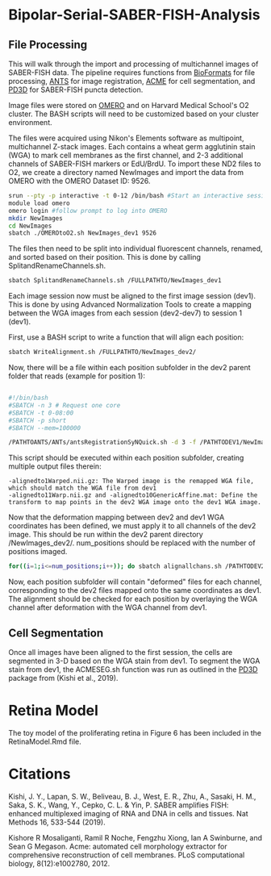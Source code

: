 # Bipolar-Serial-SABER-FISH-Analysis

## File Processing
This will walk through the import and processing of multichannel images of SABER-FISH data. The pipeline requires functions from [BioFormats](https://www.openmicroscopy.org/bio-formats/) for file processing, [ANTS](https://github.com/ANTsX/ANTs) for image registration, [ACME](https://github.com/krm15/ACME) for cell segmentation, and [PD3D](https://github.com/ewest11/PD3D) for SABER-FISH puncta detection.

Image files were stored on [OMERO](https://www.openmicroscopy.org/omero/) and on Harvard Medical School's O2 cluster. The BASH scripts will need to be customized based on your cluster environment. 

The files were acquired using Nikon's Elements software as multipoint, multichannel Z-stack images. Each contains a wheat germ agglutinin stain (WGA) to mark cell membranes as the first channel, and 2-3 additional channels of SABER-FISH markers or EdU/BrdU. To import these ND2 files to O2, we create a directory named NewImages and import the data from OMERO with the OMERO Dataset ID: 9526.

```bash
srun --pty -p interactive -t 0-12 /bin/bash #Start an interactive session
module load omero
omero login #follow prompt to log into OMERO
mkdir NewImages
cd NewImages
sbatch ./OMEROtoO2.sh NewImages_dev1 9526
```

The files then need to be split into individual fluorescent channels, renamed, and sorted based on their position. This is done by calling SplitandRenameChannels.sh.

```bash
sbatch SplitandRenameChannels.sh /FULLPATHTO/NewImages_dev1
```

Each image session now must be aligned to the first image session (dev1). This is done by using Advanced Normalization Tools to create a mapping between the WGA images from each session (dev2-dev7) to session 1 (dev1). 

First, use a BASH script to write a function that will align each position:

```bash
sbatch WriteAlignment.sh /FULLPATHTO/NewImages_dev2/
```

Now, there will be a file within each position subfolder in the dev2 parent folder that reads (example for position 1):
```bash

#!/bin/bash
#SBATCH -n 3 # Request one core
#SBATCH -t 0-08:00
#SBATCH -p short
#SBATCH --mem=100000

/PATHTOANTS/ANTs/antsRegistrationSyNQuick.sh -d 3 -f /PATHTODEV1/NewImages_dev1/NewImages_dev1_1/image_1_C0.tiff -m /PATHTODEV2/NewImages_dev2/NewImages_dev2_1/image_dev2_1_C0.tiff -o /PATHTODEV2/NewImages_dev2/NewImages_dev2_1/image_dev2_1-aligned -j 1
```

This script should be executed within each position subfolder, creating multiple output files therein:
```
-alignedto1Warped.nii.gz: The Warped image is the remapped WGA file, which should match the WGA file from dev1
-alignedto11Warp.nii.gz and -alignedto10GenericAffine.mat: Define the transform to map points in the dev2 WGA image onto the dev1 WGA image. 
```

Now that the deformation mapping between dev2 and dev1 WGA coordinates has been defined, we must apply it to all channels of the dev2 image. This should be run within the dev2 parent directory /NewImages_dev2/. num_positions should be replaced with the number of positions imaged.
```bash
for((i=1;i<=num_positions;i++)); do sbatch alignallchans.sh /PATHTODEV2/NewImages_dev2_${i} /PATHTODEV1/NewImages_dev1/NewImages_dev1_${i}_C0.tiff;done
```

Now, each position subfolder will contain "deformed" files for each channel, corresponding to the dev2 files mapped onto the same coordinates as dev1. The alignment should be checked for each position by overlaying the WGA channel after deformation with the WGA channel from dev1. 

## Cell Segmentation
Once all images have been aligned to the first session, the cells are segmented in 3-D based on the WGA stain from dev1. To segment the WGA stain from dev1, the ACMESEG.sh function was run as outlined in the [PD3D](https://github.com/ewest11/PD3D) package from (Kishi et al., 2019). 


# Retina Model
The toy model of the proliferating retina in Figure 6 has been included in the RetinaModel.Rmd file.

# Citations

Kishi, J. Y., Lapan, S. W., Beliveau, B. J., West, E. R., Zhu, A., Sasaki, H. M., Saka, S. K., Wang, Y., Cepko, C. L. & Yin, P. SABER amplifies FISH: enhanced multiplexed imaging of RNA and DNA in cells and tissues. Nat Methods 16, 533-544 (2019).

Kishore R Mosaliganti, Ramil R Noche, Fengzhu Xiong, Ian A Swinburne, and Sean G Megason. Acme: automated cell morphology extractor for comprehensive reconstruction of cell membranes. PLoS computational biology, 8(12):e1002780, 2012.
